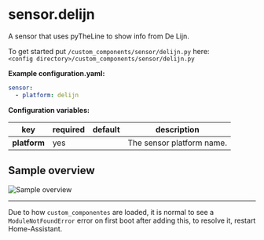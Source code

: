 # sensor.delijn

A sensor that uses pyTheLine to show info from De Lijn.
  
To get started put `/custom_components/sensor/delijn.py` here:  
`<config directory>/custom_components/sensor/delijn.py`  
  
**Example configuration.yaml:**

```yaml
sensor:
  - platform: delijn
```

**Configuration variables:**  

| key | required | default | description
| --- | --- | --- | ---
| **platform** | yes | | The sensor platform name. 

## Sample overview

![Sample overview](overview.png)
  
***
Due to how `custom_componentes` are loaded, it is normal to see a `ModuleNotFoundError` error on first boot after adding this, to resolve it, restart Home-Assistant.
